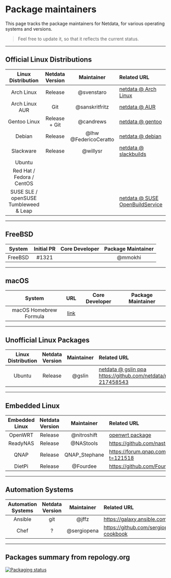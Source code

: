 # Package maintainers

This page tracks the package maintainers for Netdata, for various operating systems and versions.

> Feel free to update it, so that it reflects the current status.

---

## Official Linux Distributions

|          Linux Distribution           | Netdata Version |      Maintainer       | Related URL                                                                           |
|:-------------------------------------:|:---------------:|:---------------------:|:--------------------------------------------------------------------------------------|
|              Arch Linux               |     Release     |      @svenstaro       | [netdata @ Arch Linux](https://www.archlinux.org/packages/community/x86_64/netdata/)  |
|            Arch Linux AUR             |       Git       |    @sanskritfritz     | [netdata @ AUR](https://aur.archlinux.org/packages/netdata-git/)                      |
|             Gentoo Linux              |  Release + Git  |       @candrews       | [netdata @ gentoo](https://github.com/gentoo/gentoo/tree/master/net-analyzer/netdata) |
|                Debian                 |     Release     | @lhw @FedericoCeratto | [netdata @ debian](http://salsa.debian.org/debian/netdata)                            |
|               Slackware               |     Release     |       @willysr        | [netdata @ slackbuilds](https://slackbuilds.org/repository/14.2/system/netdata/)      |
|                Ubuntu                 |                 |                       |                                                                                       |
|       Red Hat / Fedora / CentOS       |                 |                       |                                                                                       |
| SUSE SLE / openSUSE Tumbleweed & Leap |                 |                       | [netdata @ SUSE OpenBuildService](https://software.opensuse.org/package/netdata)      |

---

## FreeBSD

| System  | Initial PR | Core Developer | Package Maintainer |
|:-------:|:----------:|:--------------:|:------------------:|
| FreeBSD |   #1321    |                |      @mmokhi       |

---

## macOS

|         System         |                                        URL                                         | Core Developer | Package Maintainer |
|:----------------------:|:----------------------------------------------------------------------------------:|:--------------:|:------------------:|
| macOS Homebrew Formula | [link](https://github.com/Homebrew/homebrew-core/blob/master/Formula/n/netdata.rb) |                |                    |

---

## Unofficial Linux Packages

| Linux Distribution | Netdata Version | Maintainer | Related URL                                                                                                                                     |
|:------------------:|:---------------:|:----------:|:------------------------------------------------------------------------------------------------------------------------------------------------|
|       Ubuntu       |     Release     |   @gslin   | [netdata @ gslin ppa](https://launchpad.net/~gslin/+archive/ubuntu/netdata) https://github.com/netdata/netdata/issues/69#issuecomment-217458543 |

---

## Embedded Linux

| Embedded Linux | Netdata Version |  Maintainer   | Related URL                                                                      |
|:--------------:|:---------------:|:-------------:|:---------------------------------------------------------------------------------|
|    OpenWRT     |     Release     |  @nitroshift  | [openwrt package](https://github.com/openwrt/packages/tree/master/admin/netdata) |
|    ReadyNAS    |     Release     |   @NAStools   | https://github.com/nastools/netdata                                              |
|      QNAP      |     Release     | QNAP_Stephane | https://forum.qnap.com/viewtopic.php?t=121518                                    |
|     DietPi     |     Release     |   @Fourdee    | https://github.com/Fourdee/DietPi                                                |

---

## Automation Systems

| Automation Systems | Netdata Version | Maintainer  | Related URL                                    |
|:------------------:|:---------------:|:-----------:|:-----------------------------------------------|
|      Ansible       |       git       |    @jffz    | https://galaxy.ansible.com/jffz/netdata/       |
|        Chef        |        ?        | @sergiopena | https://github.com/sergiopena/netdata-cookbook |

---

## Packages summary from repology.org

[![Packaging status](https://repology.org/badge/vertical-allrepos/netdata.svg)](https://repology.org/metapackage/netdata/versions)


